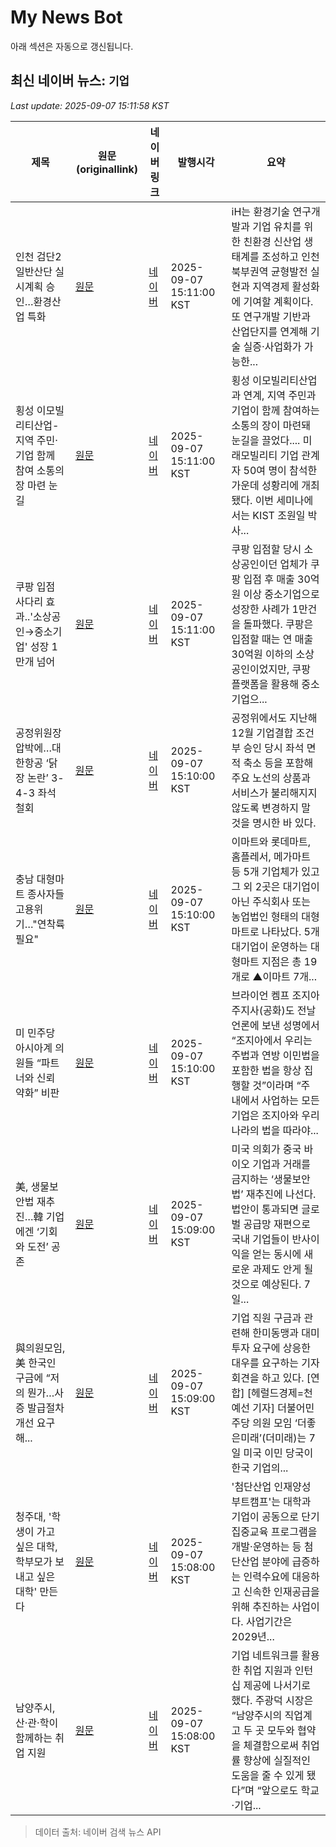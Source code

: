 # My News Bot

아래 섹션은 자동으로 갱신됩니다.

<!-- NEWS:START -->
## 최신 네이버 뉴스: `기업`
_Last update: 2025-09-07 15:11:58 KST_

| 제목 | 원문(originallink) | 네이버 링크 | 발행시각 | 요약 |
|---|---|---|---|---|
| 인천 검단2일반산단 실시계획 승인…환경산업 특화 | [원문](https://www.kmib.co.kr/article/view.asp?arcid=0028653579&code=61122012&cp=nv) | [네이버](https://n.news.naver.com/mnews/article/005/0001800569?sid=102) | 2025-09-07 15:11:00 KST | iH는 환경기술 연구개발과 기업 유치를 위한 친환경 신산업 생태계를 조성하고 인천 북부권역 균형발전 실현과 지역경제 활성화에 기여할 계획이다. 또 연구개발 기반과 산업단지를 연계해 기술 실증·사업화가 가능한... |
| 횡성 이모빌리티산업-지역 주민·기업 함께 참여 소통의 장 마련 눈길 | [원문](https://www.kado.net/news/articleView.html?idxno=2003859) | [네이버](https://n.news.naver.com/mnews/article/654/0000140514?sid=101) | 2025-09-07 15:11:00 KST | 횡성 이모빌리티산업과 연계, 지역 주민과 기업이 함께 참여하는 소통의 장이 마련돼 눈길을 끌었다.... 미래모빌리티 기업 관계자 50여 명이 참석한 가운데 성황리에 개최됐다. 이번 세미나에서는 KIST 조원일 박사... |
| 쿠팡 입점 사다리 효과..'소상공인→중소기업' 성장 1만개 넘어 | [원문](http://www.fnnews.com/news/202509071411220767) | [네이버](https://n.news.naver.com/mnews/article/014/0005402758?sid=101) | 2025-09-07 15:11:00 KST | 쿠팡 입점할 당시 소상공인이던 업체가 쿠팡 입점 후 매출 30억원 이상 중소기업으로 성장한 사례가 1만건을 돌파했다. 쿠팡은 입점할 때는 연 매출 30억원 이하의 소상공인이었지만, 쿠팡 플랫폼을 활용해 중소기업으... |
| 공정위원장 압박에…대한항공 ‘닭장 논란’ 3-4-3 좌석 철회 | [원문](https://www.donga.com/news/Economy/article/all/20250907/132336170/1) | [네이버](https://n.news.naver.com/mnews/article/020/0003659311?sid=101) | 2025-09-07 15:10:00 KST | 공정위에서도 지난해 12월 기업결합 조건부 승인 당시 좌석 면적 축소 등을 포함해 주요 노선의 상품과 서비스가 불리해지지 않도록 변경하지 말 것을 명시한 바 있다. |
| 충남 대형마트 종사자들 고용위기…"연착륙 필요" | [원문](https://www.goodmorningcc.com/news/articleView.html?idxno=429780) | [네이버](https://www.goodmorningcc.com/news/articleView.html?idxno=429780) | 2025-09-07 15:10:00 KST | 이마트와 롯데마트, 홈플레서, 메가마트 등 5개 기업체가 있고 그 외 2곳은 대기업이 아닌 주식회사 또는 농업법인 형태의 대형마트로 나타났다. 5개 대기업이 운영하는 대형마트 지점은 총 19개로 ▲이마트 7개... |
| 미 민주당 아시아계 의원들 “파트너와 신뢰 약화” 비판 | [원문](https://www.khan.co.kr/article/202509071510001) | [네이버](https://n.news.naver.com/mnews/article/032/0003394727?sid=104) | 2025-09-07 15:10:00 KST | 브라이언 켐프 조지아 주지사(공화)도 전날 언론에 보낸 성명에서 “조지아에서 우리는 주법과 연방 이민법을 포함한 법을 항상 집행할 것”이라며 “주 내에서 사업하는 모든 기업은 조지아와 우리 나라의 법을 따라야... |
| 美, 생물보안법 재추진…韓 기업에겐 ‘기회와 도전’ 공존 | [원문](https://www.dt.co.kr/article/12016427?ref=naver) | [네이버](https://n.news.naver.com/mnews/article/029/0002980636?sid=105) | 2025-09-07 15:09:00 KST | 미국 의회가 중국 바이오 기업과 거래를 금지하는 ‘생물보안법’ 재추진에 나선다. 법안이 통과되면 글로벌 공급망 재편으로 국내 기업들이 반사이익을 얻는 동시에 새로운 과제도 안게 될 것으로 예상된다. 7일... |
| 與의원모임, 美 한국인 구금에 “저의 뭔가…사증 발급절차 개선 요구해... | [원문](https://biz.heraldcorp.com/article/10570131?ref=naver) | [네이버](https://n.news.naver.com/mnews/article/016/0002525240?sid=100) | 2025-09-07 15:09:00 KST | 기업 직원 구금과 관련해 한미동맹과 대미투자 요구에 상응한 대우를 요구하는 기자회견을 하고 있다. [연합] [헤럴드경제=천예선 기자] 더불어민주당 의원 모임 ‘더좋은미래’(더미래)는 7일 미국 이민 당국이 한국 기업의... |
| 청주대, '학생이 가고 싶은 대학, 학부모가 보내고 싶은 대학' 만든다 | [원문](https://www.nocutnews.co.kr/news/6396174?utm_source=naver&utm_medium=article&utm_campaign=20250907030719) | [네이버](https://n.news.naver.com/mnews/article/079/0004063424?sid=102) | 2025-09-07 15:08:00 KST | '첨단산업 인재양성 부트캠프'는 대학과 기업이 공동으로 단기 집중교육 프로그램을 개발·운영하는 등 첨단산업 분야에 급증하는 인력수요에 대응하고 신속한 인재공급을 위해 추진하는 사업이다. 사업기간은 2029년... |
| 남양주시, 산·관·학이 함께하는 취업 지원 | [원문](https://www.kgnews.co.kr/news/article.html?no=863236) | [네이버](https://www.kgnews.co.kr/news/article.html?no=863236) | 2025-09-07 15:08:00 KST | 기업 네트워크를 활용한 취업 지원과 인턴십 제공에 나서기로 했다. 주광덕 시장은 “남양주시의 직업계고 두 곳 모두와 협약을 체결함으로써 취업률 향상에 실질적인 도움을 줄 수 있게 됐다”며 “앞으로도 학교·기업... |

> 데이터 출처: 네이버 검색 뉴스 API
<!-- NEWS:END -->
